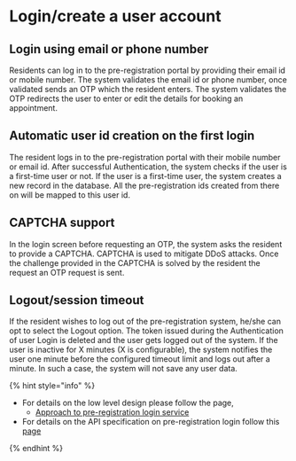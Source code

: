 #  Login/create a user account

##  Login using email or phone number
Residents can log in to the pre-registration portal by providing their email id or mobile number. The system validates the email id or phone number, once validated sends an OTP which the resident enters. The system validates the OTP redirects the user to enter or edit the details for booking an appointment.

## Automatic user id creation on the first login 
The resident logs in to the pre-registration portal with their mobile number or email id. After successful Authentication, the system checks if the user is a first-time user or not. If the user is a first-time user, the system creates a new record in the database. All the pre-registration ids created from there on will be mapped to this user id.

## CAPTCHA support
In the login screen before requesting an OTP, the system asks the resident to provide a CAPTCHA. CAPTCHA is used to mitigate DDoS attacks. Once the challenge provided in the CAPTCHA is solved by the resident the request an OTP request is sent.

## Logout/session timeout 
If the resident wishes to log out of the pre-registration system, he/she can opt to select the Logout option. The token issued during the Authentication of user Login is deleted and the user gets logged out of the system.  If the user is inactive for X minutes (X is configurable), the system notifies the user one minute before the configured timeout limit and logs out after a minute. In such a case, the system will not save any user data.

{% hint style="info" %}

* For details on the low level design please follow the page,
    * [Approach to pre-registration login service](https://github.com/mosip/pre-registration/blob/1.1.5/design/pre-registration/pre-registration-login-service.md)
* For details on the API specification on pre-registration login follow this [page](../../../api-reference/Pre-Registration-APIs.md#login-service-public)

{% endhint %}